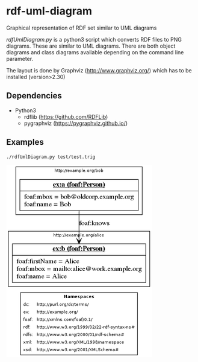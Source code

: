 rdf-uml-diagram
===============

Graphical representation of RDF set similar to UML diagrams

*rdfUmlDiagram.py* is a python3 script which converts RDF files to PNG diagrams. These are similar to UML diagrams. There are both object diagrams and class diagrams available depending on the command line parameter.

The layout is done by Graphviz (http://www.graphviz.org/) which has to be installed (version>2.30)

Dependencies
------------
* Python3
    * rdflib (https://github.com/RDFLib)
    * pygraphviz (https://pygraphviz.github.io/)

Examples
--------
```
./rdfUmlDiagram.py test/test.trig
```
![Sample1](https://github.com/plt-tud/rdf-uml-diagram/blob/master/test/test.trig.png "test.trig.png")



